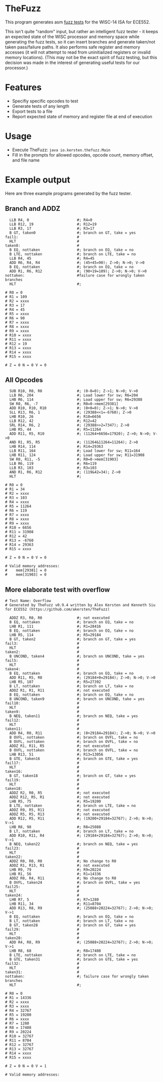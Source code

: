 # TheFuzz
This program generates asm
[fuzz tests](http://en.wikipedia.org/wiki/Fuzz_testing) for the WISC-14 ISA
for ECE552.

This isn't quite "random" input, but rather an intelligent fuzz tester - it
keeps an expected state of the WISC processor and memory space while
generating the fuzz tests, so it can insert branches and generate taken/not
taken pass/failure paths. It also performs safe register and memory accesses
(it will not attempt to read from uninitialized registers or invalid memory
locations). (This may not be the exact spirit of fuzz testing,
but this decision was made in the interest of generating useful tests for our
processor.)

# Features
* Specifiy specific opcodes to test
* Generate tests of any length
* Export tests to a file
* Report expected state of memory and register file at end of execution

# Usage
* Execute TheFuzz: `java io.kersten.thefuzz.Main`
* Fill in the prompts for allowed opcodes, opcode count, memory offset,
and file name

# Example output
Here are three example programs generated by the fuzz tester.

## Branch and ADDZ

      LLB R4, 0                      #; R4=0
      LLB R12, 19                    #; R12=19
      LLB R3, 17                     #; R3=17
      B GT, taken0                   #; branch on GT, take = yes
    fail1:                           #
      HLT                            #
    taken0:                          #
      B EQ, nottaken                 #; branch on EQ, take = no
      B LTE, nottaken                #; branch on LTE, take = no
      LLB R4, 45                     #; R4=45
      ADD R6, R4, R4                 #; (45+45=90); Z->0; N->0; V->0
      B EQ, nottaken                 #; branch on EQ, take = no
      ADD R1, R6, R12                #; (90+19=109); Z->0; N->0; V->0
    nottaken:                        #failure case for wrongly taken branches
      HLT                            #;

    # R0 = 0
    # R1 = 109
    # R2 = xxxx
    # R3 = 17
    # R4 = 45
    # R5 = xxxx
    # R6 = 90
    # R7 = xxxx
    # R8 = xxxx
    # R9 = xxxx
    # R10 = xxxx
    # R11 = xxxx
    # R12 = 19
    # R13 = xxxx
    # R14 = xxxx
    # R15 = xxxx

    # Z = 0 N = 0 V = 0

## All Opcodes

      SUB R10, R0, R0                #; (0-0=0); Z->1; N->0; V->0
      LLB R6, 204                    #; Load lower for sw; R6=204
      LHB R6, 114                    #; Load upper for sw; R6=29388
      SW R0, R6, -7                  #; R0=0->mem[29381]
      ADD R10, R10, R10              #; (0+0=0); Z->1; N->0; V->0
      SLL R13, R6, 1                 #; (29388<<1=-6760); Z->0
      LHB R10, 26                    #; R10=6656
      LLB R12, 42                    #; R12=42
      SRL R14, R6, 2                 #; (29388>>2=7347); Z->0
      LHB R5, 44                     #; R5=11264
      ADD R11, R5, R10               #; (11264+6656=17920); Z->0; N->0; V->0
      AND R1, R5, R5                 #; (11264&11264=11264); Z->0
      LHB R14, 114                   #; R14=29363
      LLB R11, 164                   #; Load lower for sw; R11=164
      LHB R11, 124                   #; Load upper for sw; R11=31908
      SW R0, R11, -5                 #; R0=0->mem[31903]
      LLB R6, 119                    #; R6=119
      LLB R3, 103                    #; R3=103
      AND R1, R6, R12                #; (119&42=34); Z->0
      HLT                            #;

    # R0 = 0
    # R1 = 34
    # R2 = xxxx
    # R3 = 103
    # R4 = xxxx
    # R5 = 11264
    # R6 = 119
    # R7 = xxxx
    # R8 = xxxx
    # R9 = xxxx
    # R10 = 6656
    # R11 = 31908
    # R12 = 42
    # R13 = -6760
    # R14 = 29363
    # R15 = xxxx

    # Z = 0 N = 0 V = 0

    # Valid memory addresses:
    #    mem[29381] = 0
    #    mem[31903] = 0

## More elaborate test with overflow

    # Test Name: Overflow
    # Generated by TheFuzz v0.9.4 written by Alex Kersten and Kenneth Siu for ECE552 (https://github.com/akersten/TheFuzz)

      ADDZ R3, R0, R0                #; not executed
      B EQ, nottaken                 #; branch on EQ, take = no
      LHB R1, 111                    #; R1=28416
      B EQ, nottaken                 #; branch on EQ, take = no
      LHB R5, 114                    #; R5=29184
      B GT, taken2                   #; branch on GT, take = yes
    fail3:                           #
      HLT                            #
    taken2:                          #
      B UNCOND, taken4               #; branch on UNCOND, take = yes
    fail5:                           #
      HLT                            #
    taken4:                          #
      B EQ, nottaken                 #; branch on EQ, take = no
      ADD R11, R5, R0                #; (29184+0=29184); Z->0; N->0; V->0
      LHB R5, 107                    #; R5=27392
      B LT, nottaken                 #; branch on LT, take = no
      ADDZ R1, R1, R11               #; not executed
      B EQ, nottaken                 #; branch on EQ, take = no
      B UNCOND, taken9               #; branch on UNCOND, take = yes
    fail10:                          #
      HLT                            #
    taken9:                          #
      B NEQ, taken11                 #; branch on NEQ, take = yes
    fail12:                          #
      HLT                            #
    taken11:                         #
      ADD R4, R0, R11                #; (0+29184=29184); Z->0; N->0; V->0
      B OVFL, nottaken               #; branch on OVFL, take = no
      B OVFL, nottaken               #; branch on OVFL, take = no
      ADDZ R1, R11, R5               #; not executed
      B OVFL, nottaken               #; branch on OVFL, take = no
      LHB R13, 51                    #; R13=13056
      B GTE, taken16                 #; branch on GTE, take = yes
    fail17:                          #
      HLT                            #
    taken16:                         #
      B GT, taken18                  #; branch on GT, take = yes
    fail19:                          #
      HLT                            #
    taken18:                         #
      ADDZ R2, R0, R5                #; not executed
      ADDZ R12, R5, R1               #; not executed
      LHB R5, 75                     #; R5=19200
      B LTE, nottaken                #; branch on LTE, take = no
      ADDZ R9, R5, R11               #; not executed
      ADDZ R5, R5, R13               #; not executed
      ADD R12, R5, R11               #; (19200+29184=32767); Z->0; N->0; V->1
      LHB R8, 98                     #; R8=25088
      B LT, nottaken                 #; branch on LT, take = no
      ADD R10, R11, R4               #; (29184+29184=32767); Z->0; N->0; V->1
      B NEQ, taken22                 #; branch on NEQ, take = yes
    fail23:                          #
      HLT                            #
    taken22:                         #
      ADDZ R0, R0, R0                #; No change to R0
      ADDZ R1, R13, R1               #; not executed
      LHB R9, 79                     #; R9=20224
      LHB R1, 56                     #; R1=14336
      ADDZ R0, R4, R11               #; No change to R0
      B OVFL, taken24                #; branch on OVFL, take = yes
    fail25:                          #
      HLT                            #
    taken24:                         #
      LHB R7, 5                      #; R7=1280
      LHB R11, 34                    #; R11=8704
      ADD R13, R8, R9                #; (25088+20224=32767); Z->0; N->0; V->1
      B EQ, nottaken                 #; branch on EQ, take = no
      B LT, nottaken                 #; branch on LT, take = no
      B GT, taken28                  #; branch on GT, take = yes
    fail29:                          #
      HLT                            #
    taken28:                         #
      ADD R4, R8, R9                 #; (25088+20224=32767); Z->0; N->0; V->1
      LHB R8, 68                     #; R8=17408
      B LTE, nottaken                #; branch on LTE, take = no
      B GTE, taken31                 #; branch on GTE, take = yes
    fail32:                          #
      HLT                            #
    taken31:                         #
    nottaken:                        #; failure case for wrongly taken branches
      HLT                            #;

    # R0 = 0
    # R1 = 14336
    # R2 = xxxx
    # R3 = xxxx
    # R4 = 32767
    # R5 = 19200
    # R6 = xxxx
    # R7 = 1280
    # R8 = 17408
    # R9 = 20224
    # R10 = 32767
    # R11 = 8704
    # R12 = 32767
    # R13 = 32767
    # R14 = xxxx
    # R15 = xxxx

    # Z = 0 N = 0 V = 1

    # Valid memory addresses:
